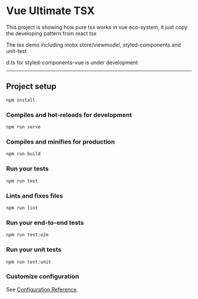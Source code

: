 # Vue Ultimate TSX

This project is showing how pure tsx works in vue eco-system, it just copy the developing pattern from react tsx

The tsx demo including mobx store/viewmodel, styled-components and unit-test

d.ts for styled-components-vue is under development

------

## Project setup
```
npm install
```

### Compiles and hot-reloads for development
```
npm run serve
```

### Compiles and minifies for production
```
npm run build
```

### Run your tests
```
npm run test
```

### Lints and fixes files
```
npm run lint
```

### Run your end-to-end tests
```
npm run test:e2e
```

### Run your unit tests
```
npm run test:unit
```

### Customize configuration
See [Configuration Reference](https://cli.vuejs.org/config/).

